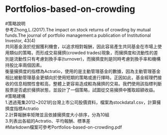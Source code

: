 # Portfolios-based-on-crowding  
#策略說明  
參考Zhong,L.(2017).The impact on stock returns of crowding by mutual funds.The journal of portfolio management:a publication of Institutional Investor, 43(4)  
共同基金汲於挖掘獲利機會，以追求相對報酬，因此容易產生共同基金在市場上使用類似的策略，而形成交易擁擠(crowded trades)現象，而擁擠度和流動性的差別是流動性只有考慮到換手率(turnover)，而擁擠度則是同時考慮到換手率和機構持股比率兩個因素。  
衡量擁擠度的指標為Actratio，使用的是主動管理基金的數據，因為主動管理基金相比被動管理基金更傾向於使用短期的策略或進行擇時。正因如此，基金經理們接收的信息相關性會較高，整體上更容易造成較為擁擠的交易。我們使用該指標判斷股票是否處於擁擠狀態，並設計了一個策略，試圖從交易擁擠中獲取超額收益。  
#策略建構  
1.透過蒐集2012~2021的台灣上市公司股價資料，檔案為stockdata1.csv，計算擁擠度指標Actratio  
2.計算報酬率矩陣並且依據擁擠度大小排序，分為10組  
3.列表出各組的Actratio、平均報酬、標準差  
#Markdown檔案可參考Portfolios-based-on-crowding.pdf  
